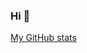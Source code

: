 ### Hi 👋

[My GitHub stats](https://github-readme-stats-theta-snowy.vercel.app/api?username=BenasVolkovas)

